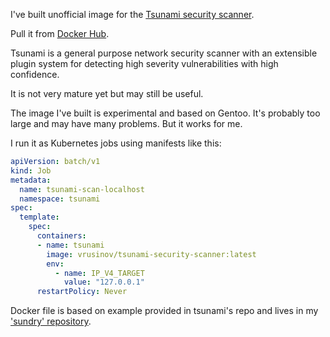 I've built unofficial image for the [Tsunami security scanner](https://github.com/google/tsunami-security-scanner).

Pull it from [Docker Hub](https://hub.docker.com/repository/docker/vrusinov/tsunami-security-scanner).

<!-- TEASER_END -->

Tsunami is a general purpose network security scanner with an extensible plugin system for detecting high severity vulnerabilities with high confidence.

It is not very mature yet but may still be useful.

The image I've built is experimental and based on Gentoo. It's probably too large and may have many problems. But it works for me.

I run it as Kubernetes jobs using manifests like this:

```yaml
apiVersion: batch/v1
kind: Job
metadata:
  name: tsunami-scan-localhost
  namespace: tsunami
spec:
  template:
    spec:
      containers:
      - name: tsunami
        image: vrusinov/tsunami-security-scanner:latest
        env:
          - name: IP_V4_TARGET
            value: "127.0.0.1"
      restartPolicy: Never
```

Docker file is based on example provided in tsunami's repo and lives in my ['sundry' repository](https://github.com/google/copr-sundry/tree/master/docker/tsunami-security-scanner).
